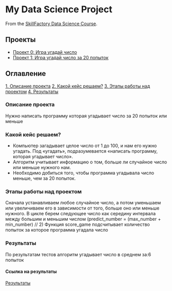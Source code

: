 # My Data Science Project
From the [SkillFactory Data Science Course](https://skillfactory.ru/data-science-specialization).

## Проекты
- [Проект 0: Игра угадай число](https://github.com/gtsapko/SF-homework/tree/main/project_0)
- [Проект 1: Игра угадай число за 20 попыток](https://github.com/gtsapko/SF-homework/tree/main/project_1)

## Оглавление
[1. Описание проекта](https://github.com/gtsapko/SF-homework/tree/main/project_0/README.md#описание-проекта)
[2. Какой кейс решаем?](https://github.com/gtsapko/SF-homework/tree/main/project_0/README.md#какой-кейс-решаем)
[3. Этапы работы над проектом](https://github.com/gtsapko/SF-homework/tree/main/project_0/README.md#этапы-работы-над-проектом)
[4. Результаты](https://github.com/gtsapko/SF-homework/tree/main/project_0/README.md#результаты)


### Описание проекта
Нужно написать программу которая угадывает число за 20 попыток или меньше

### Какой кейс решаем?

- Компьютер загадывает целое число от 1 до 100, и нам его нужно угадать. Под «угадать», подразумевается «написать программу, которая угадывает число».    
- Алгоритм учитывает информацию о том, больше ли случайное число или меньше нужного нам.
- Необходимо добиться того, чтобы программа угадывала число меньше, чем за 20 попыток. 


### Этапы работы над проектом

Сначала устанавливаем любое случайное число, а потом уменьшаем или увеличиваем его в зависимости от того, больше оно или меньше нужного.
В цикле берем следующее число как середину интервала между большим и меньшим числом (predict_number = (max_number + min_number) // 2)
Функция score_game подсчитывает количество попыток за которое программа угадала число

### Результаты
По результатам тестов алгоритм угадывает число в среднем за:6 попыток


#### Ссылка на результаты
[Результаты](https://docs.google.com/document/d/1uEg1jOI9doD5RUiEOJVMrqeHXDxrIdxyfsgCNT3MQFY/edit?usp=sharing)